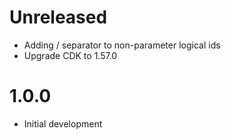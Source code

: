 # Unreleased

* Adding / separator to non-parameter logical ids
* Upgrade CDK to 1.57.0

# 1.0.0

* Initial development
